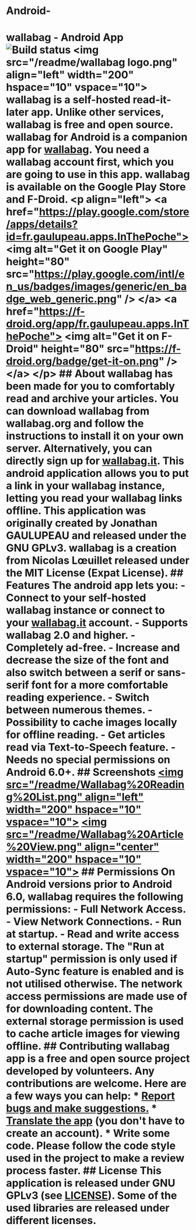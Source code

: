 # Android-
# wallabag - Android App ![Build status](https://github.com/wallabag/android-app/workflows/CI/badge.svg?branch=master)  &lt;img src="/readme/wallabag logo.png" align="left" width="200" hspace="10" vspace="10">  wallabag is a self-hosted read-it-later app.   Unlike other services, wallabag is free and open source.   wallabag for Android is a companion app for [wallabag](https://www.wallabag.org). You need a wallabag account first, which you are going to use in this app.  wallabag is available on the Google Play Store and F-Droid.  &lt;p align="left"> &lt;a href="https://play.google.com/store/apps/details?id=fr.gaulupeau.apps.InThePoche">     &lt;img alt="Get it on Google Play"         height="80"         src="https://play.google.com/intl/en_us/badges/images/generic/en_badge_web_generic.png" /> &lt;/a>   &lt;a href="https://f-droid.org/app/fr.gaulupeau.apps.InThePoche">     &lt;img alt="Get it on F-Droid"         height="80"         src="https://f-droid.org/badge/get-it-on.png" />         &lt;/a>         &lt;/p>  ## About  wallabag has been made for you to comfortably read and archive your articles. You can download wallabag from wallabag.org and follow the instructions to install it on your own server. Alternatively, you can directly sign up for [wallabag.it](https://wallabag.it).  This android application allows you to put a link in your wallabag instance, letting you read your wallabag links offline.  This application was originally created by Jonathan GAULUPEAU and released under the GNU GPLv3. wallabag is a creation from Nicolas Lœuillet released under the MIT License (Expat License).  ## Features  The android app lets you: - Connect to your self-hosted wallabag instance or connect to your [wallabag.it](https://wallabag.it) account. - Supports wallabag 2.0 and higher. - Completely ad-free. - Increase and decrease the size of the font and also switch between a serif or sans-serif font for a more comfortable reading experience. - Switch between numerous themes. - Possibility to cache images locally for offline reading. - Get articles read via Text-to-Speech feature. - Needs no special permissions on Android 6.0+.  ## Screenshots  [&lt;img src="/readme/Wallabag%20Reading%20List.png" align="left" width="200"     hspace="10" vspace="10">](/readme/Wallabag%20Reading%20List.png) [&lt;img src="/readme/Wallabag%20Article%20View.png" align="center" width="200"     hspace="10" vspace="10">](/readme/Wallabag%20Article%20View.png)  ## Permissions  On Android versions prior to Android 6.0, wallabag requires the following permissions: - Full Network Access. - View Network Connections. - Run at startup. - Read and write access to external storage.  The "Run at startup" permission is only used if Auto-Sync feature is enabled and is not utilised otherwise. The network access permissions are made use of for downloading content. The external storage permission is used to cache article images for viewing offline.  ## Contributing  wallabag app is a free and open source project developed by volunteers. Any contributions are welcome. Here are a few ways you can help:  * [Report bugs and make suggestions.](https://github.com/wallabag/android-app/issues)  * [Translate the app](https://hosted.weblate.org/projects/wallabag/android-app/) (you don't have to create an account).  * Write some code. Please follow the code style used in the project to make a review process faster.  ## License  This application is released under GNU GPLv3 (see [LICENSE](LICENSE)). Some of the used libraries are released under different licenses.
